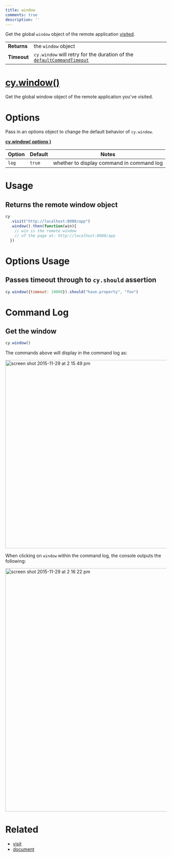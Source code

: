 ```yaml
---
title: window
comments: true
description: ''
---
```


Get the global `window` object of the remote application [visited](https://on.cypress.io/api/visit).

| | |
|--- | --- |
| **Returns** | the `window` object |
| **Timeout** | `cy.window` will retry for the duration of the [`defaultCommandTimeout`](https://on.cypress.io/guides/configuration#timeouts) |

# [cy.window()](#usage)

Get the global window object of the remote application you've visited.

# Options

Pass in an options object to change the default behavior of `cy.window`.

**[cy.window( *options* )](#options-usage)**

Option | Default | Notes
--- | --- | ---
`log` | `true` | whether to display command in command log

# Usage

## Returns the remote window object

```javascript
cy
  .visit("http://localhost:8080/app")
  .window().then(function(win){
    // win is the remote window
    // of the page at: http://localhost:8080/app
  })
```

# Options Usage

## Passes timeout through to `cy.should` assertion

```javascript
cy.window({timeout: 10000}).should("have.property", "foo")
```

# Command Log

## Get the window

```javascript
cy.window()
```

The commands above will display in the command log as:

<img width="587" alt="screen shot 2015-11-29 at 2 15 49 pm" src="https://cloud.githubusercontent.com/assets/1271364/11459397/ced0a6de-96a3-11e5-93b4-9abd9ffabd98.png">

When clicking on `window` within the command log, the console outputs the following:

<img width="758" alt="screen shot 2015-11-29 at 2 16 22 pm" src="https://cloud.githubusercontent.com/assets/1271364/11459398/d0e6f4be-96a3-11e5-8583-69dcffef9cd3.png">

# Related

- [visit](https://on.cypress.io/api/visit)
- [document](https://on.cypress.io/api/document)
